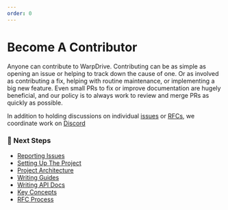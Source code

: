 ```yaml
---
order: 0
---
```


# Become A Contributor

Anyone can contribute to WarpDrive. Contributing can be as simple as opening an issue or helping to track down the cause of one. Or as involved as contributing a fix, helping with routine maintenance, or implementing a big new feature. Even small PRs to fix or improve documentation are hugely beneficial, and our policy is to always work to review and merge PRs as quickly as possible. 

In addition to holding discussions on individual [issues](https://github.com/warp-drive-data/warp-drive/issues) or [RFCs](https://github.com/emberjs/rfcs/labels/T-ember-data), we coordinate work on [Discord](https://discord.gg/PHBbnWJx5S)

### 🔗 Next Steps

- [Reporting Issues](./issues.md)
- [Setting Up The Project](./setting-up-the-project.md)
- [Project Architecture](./project-architecture.md)
- [Writing Guides](./writing-documentation/writing-guides.md)
- [Writing API Docs](./writing-documentation/writing-api-docs.md)
- [Key Concepts](./key-concepts.md)
- [RFC Process](./rfc-process.md)
